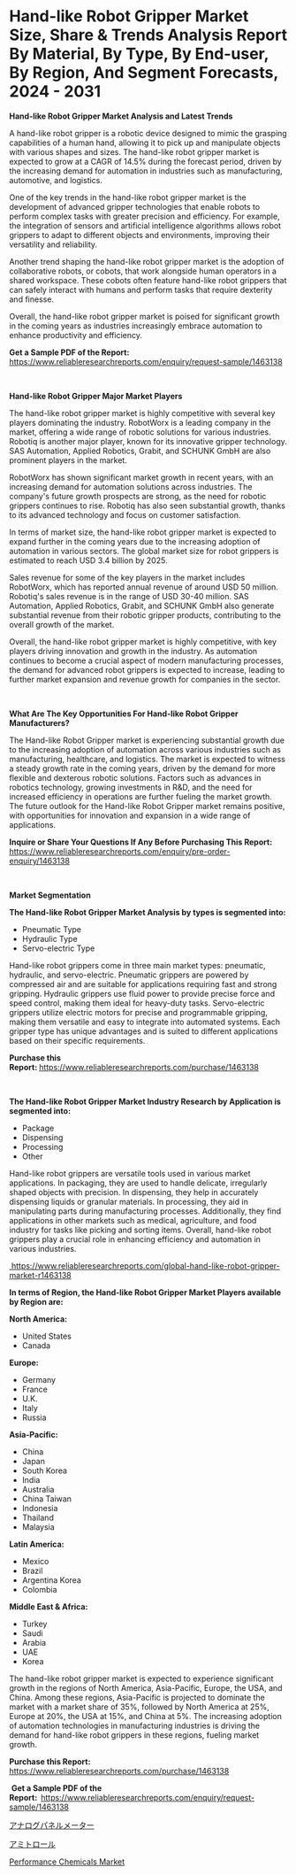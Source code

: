 <p><h1>Hand-like Robot Gripper Market Size, Share & Trends Analysis Report By Material, By Type, By End-user, By Region, And Segment Forecasts, 2024 - 2031</h1></p><p><strong>Hand-like Robot Gripper Market Analysis and Latest Trends</strong></p>
<p><p>A hand-like robot gripper is a robotic device designed to mimic the grasping capabilities of a human hand, allowing it to pick up and manipulate objects with various shapes and sizes. The hand-like robot gripper market is expected to grow at a CAGR of 14.5% during the forecast period, driven by the increasing demand for automation in industries such as manufacturing, automotive, and logistics.</p><p>One of the key trends in the hand-like robot gripper market is the development of advanced gripper technologies that enable robots to perform complex tasks with greater precision and efficiency. For example, the integration of sensors and artificial intelligence algorithms allows robot grippers to adapt to different objects and environments, improving their versatility and reliability.</p><p>Another trend shaping the hand-like robot gripper market is the adoption of collaborative robots, or cobots, that work alongside human operators in a shared workspace. These cobots often feature hand-like robot grippers that can safely interact with humans and perform tasks that require dexterity and finesse.</p><p>Overall, the hand-like robot gripper market is poised for significant growth in the coming years as industries increasingly embrace automation to enhance productivity and efficiency.</p></p>
<p><strong>Get a Sample PDF of the Report:&nbsp;</strong> <a href="https://www.reliableresearchreports.com/enquiry/request-sample/1463138">https://www.reliableresearchreports.com/enquiry/request-sample/1463138</a></p>
<p>&nbsp;</p>
<p><strong>Hand-like Robot Gripper Major Market Players</strong></p>
<p><p>The hand-like robot gripper market is highly competitive with several key players dominating the industry. RobotWorx is a leading company in the market, offering a wide range of robotic solutions for various industries. Robotiq is another major player, known for its innovative gripper technology. SAS Automation, Applied Robotics, Grabit, and SCHUNK GmbH are also prominent players in the market.</p><p>RobotWorx has shown significant market growth in recent years, with an increasing demand for automation solutions across industries. The company's future growth prospects are strong, as the need for robotic grippers continues to rise. Robotiq has also seen substantial growth, thanks to its advanced technology and focus on customer satisfaction.</p><p>In terms of market size, the hand-like robot gripper market is expected to expand further in the coming years due to the increasing adoption of automation in various sectors. The global market size for robot grippers is estimated to reach USD 3.4 billion by 2025.</p><p>Sales revenue for some of the key players in the market includes RobotWorx, which has reported annual revenue of around USD 50 million. Robotiq's sales revenue is in the range of USD 30-40 million. SAS Automation, Applied Robotics, Grabit, and SCHUNK GmbH also generate substantial revenue from their robotic gripper products, contributing to the overall growth of the market.</p><p>Overall, the hand-like robot gripper market is highly competitive, with key players driving innovation and growth in the industry. As automation continues to become a crucial aspect of modern manufacturing processes, the demand for advanced robot grippers is expected to increase, leading to further market expansion and revenue growth for companies in the sector.</p></p>
<p>&nbsp;</p>
<p><strong>What Are The Key Opportunities For Hand-like Robot Gripper Manufacturers?</strong></p>
<p><p>The Hand-like Robot Gripper market is experiencing substantial growth due to the increasing adoption of automation across various industries such as manufacturing, healthcare, and logistics. The market is expected to witness a steady growth rate in the coming years, driven by the demand for more flexible and dexterous robotic solutions. Factors such as advances in robotics technology, growing investments in R&D, and the need for increased efficiency in operations are further fueling the market growth. The future outlook for the Hand-like Robot Gripper market remains positive, with opportunities for innovation and expansion in a wide range of applications.</p></p>
<p><strong>Inquire or Share Your Questions If Any Before Purchasing This Report:</strong> <a href="https://www.reliableresearchreports.com/enquiry/pre-order-enquiry/1463138">https://www.reliableresearchreports.com/enquiry/pre-order-enquiry/1463138</a></p>
<p>&nbsp;</p>
<p><strong>Market Segmentation</strong></p>
<p><strong>The Hand-like Robot Gripper Market Analysis by types is segmented into:</strong></p>
<p><ul><li>Pneumatic Type</li><li>Hydraulic Type</li><li>Servo-electric Type</li></ul></p>
<p><p>Hand-like robot grippers come in three main market types: pneumatic, hydraulic, and servo-electric. Pneumatic grippers are powered by compressed air and are suitable for applications requiring fast and strong gripping. Hydraulic grippers use fluid power to provide precise force and speed control, making them ideal for heavy-duty tasks. Servo-electric grippers utilize electric motors for precise and programmable gripping, making them versatile and easy to integrate into automated systems. Each gripper type has unique advantages and is suited to different applications based on their specific requirements.</p></p>
<p><strong>Purchase this Report:&nbsp;</strong><a href="https://www.reliableresearchreports.com/purchase/1463138">https://www.reliableresearchreports.com/purchase/1463138</a></p>
<p>&nbsp;</p>
<p><strong>The Hand-like Robot Gripper Market Industry Research by Application is segmented into:</strong></p>
<p><ul><li>Package</li><li>Dispensing</li><li>Processing</li><li>Other</li></ul></p>
<p><p>Hand-like robot grippers are versatile tools used in various market applications. In packaging, they are used to handle delicate, irregularly shaped objects with precision. In dispensing, they help in accurately dispensing liquids or granular materials. In processing, they aid in manipulating parts during manufacturing processes. Additionally, they find applications in other markets such as medical, agriculture, and food industry for tasks like picking and sorting items. Overall, hand-like robot grippers play a crucial role in enhancing efficiency and automation in various industries.</p></p>
<p><a href="https://www.reliableresearchreports.com/global-hand-like-robot-gripper-market-r1463138">&nbsp;https://www.reliableresearchreports.com/global-hand-like-robot-gripper-market-r1463138</a></p>
<p><strong>In terms of Region, the Hand-like Robot Gripper Market Players available by Region are:</strong></p>
<p>
    <p> <strong> North America: </strong>
        <ul>
            <li>United States</li>
            <li>Canada</li>
        </ul>
        </p> 
    <p> <strong> Europe: </strong>
        <ul>
            <li>Germany</li>
            <li>France</li>
            <li>U.K.</li>
            <li>Italy</li>
            <li>Russia</li>
        </ul>
        </p> 
    <p> <strong> Asia-Pacific: </strong>
        <ul>
            <li>China</li>
            <li>Japan</li>
            <li>South Korea</li>
            <li>India</li>
            <li>Australia</li>
            <li>China Taiwan</li>
            <li>Indonesia</li>
            <li>Thailand</li>
            <li>Malaysia</li>
        </ul>
        </p> 
    <p> <strong> Latin America: </strong>
        <ul>
            <li>Mexico</li>
            <li>Brazil</li>
            <li>Argentina Korea</li>
            <li>Colombia</li>
        </ul>
        </p> 
    <p> <strong> Middle East & Africa: </strong>
        <ul>
            <li>Turkey</li>
            <li>Saudi</li>
            <li>Arabia</li>
            <li>UAE</li>
            <li>Korea</li>
        </ul>
    </p>
    </p>
<p><p>The hand-like robot gripper market is expected to experience significant growth in the regions of North America, Asia-Pacific, Europe, the USA, and China. Among these regions, Asia-Pacific is projected to dominate the market with a market share of 35%, followed by North America at 25%, Europe at 20%, the USA at 15%, and China at 5%. The increasing adoption of automation technologies in manufacturing industries is driving the demand for hand-like robot grippers in these regions, fueling market growth.</p></p>
<p><strong>Purchase this Report: </strong><a href="https://www.reliableresearchreports.com/purchase/1463138">https://www.reliableresearchreports.com/purchase/1463138</a></p>
<p>&nbsp;<strong>Get a Sample PDF of the Report:&nbsp;&nbsp;</strong><a href="https://www.reliableresearchreports.com/enquiry/request-sample/1463138">https://www.reliableresearchreports.com/enquiry/request-sample/1463138</a></p>
<p><strong></strong></p>
<p><p><a href="https://github.com/hwbcz413288296/Market-Research-Report-List-1/blob/main/735689741242.md">アナログパネルメーター</a></p><p><a href="https://github.com/efcvopdgkdx128/Market-Research-Report-List-1/blob/main/999216941241.md">アミトロール</a></p><p><a href="https://issuu.com/reportprime-2/docs/performance-chemicals-market-size-2030.pptx">Performance Chemicals Market</a></p></p>